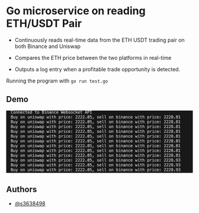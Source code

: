 # Go microservice on reading ETH/USDT Pair

- Continuously reads real-time data from the ETH USDT trading pair on both Binance and Uniswap

- Compares the ETH price between the two platforms in real-time
- Outputs a log entry when a profitable trade opportunity is detected.

Running the program with `go run test.go`

## Demo

![demo image](https://github.com/s3638498/eth_demo/blob/main/demo.png?raw=true)

## Authors

- [@s3638498](https://www.github.com/s3638498)
